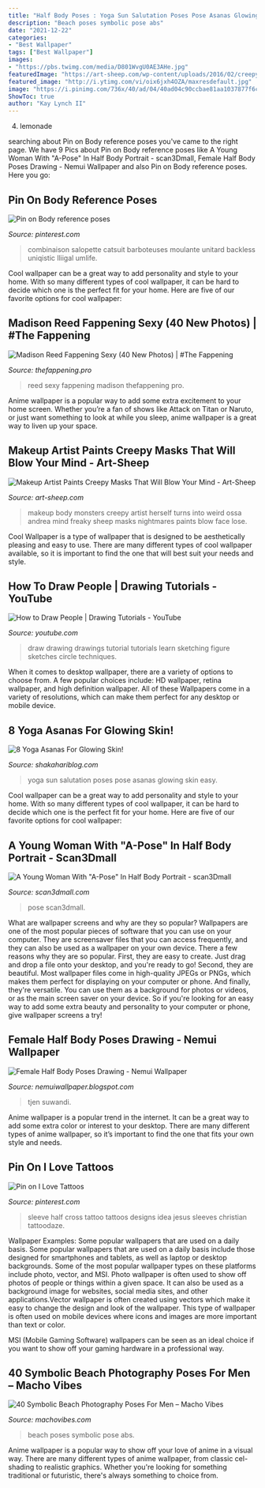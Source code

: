 ```yaml
---
title: "Half Body Poses : Yoga Sun Salutation Poses Pose Asanas Glowing Skin Easy"
description: "Beach poses symbolic pose abs"
date: "2021-12-22"
categories:
- "Best Wallpaper"
tags: ["Best Wallpaper"]
images:
- "https://pbs.twimg.com/media/D801WvgU0AE3AHe.jpg"
featuredImage: "https://art-sheep.com/wp-content/uploads/2016/02/creepy-body-art-makeup-radicandrea-33__700.jpg"
featured_image: "http://i.ytimg.com/vi/oix6jxh4OZA/maxresdefault.jpg"
image: "https://i.pinimg.com/736x/40/ad/04/40ad04c90ccbae81aa1037877f6ce91e.jpg"
ShowToc: true
author: "Kay Lynch II"
---
```



4. lemonade 

	

		
searching about Pin on Body reference poses you've came to the right page. We have 9 Pics about Pin on Body reference poses like A Young Woman With &quot;A-Pose&quot; In Half Body Portrait - scan3Dmall, Female Half Body Poses Drawing - Nemui Wallpaper and also Pin on Body reference poses. Here you go:
		
    
## Pin On Body Reference Poses

<img loading=lazy src="https://i.pinimg.com/736x/40/ad/04/40ad04c90ccbae81aa1037877f6ce91e.jpg" onerror="this.onerror=null;this.src='https://tse1.mm.bing.net/th?id=OIP.5Yt3wem8mz4_BFPVvf0GdQHaHa&amp;pid=15.1';" alt="Pin on Body reference poses">

_Source: pinterest.com_

>combinaison salopette catsuit barboteuses moulante unitard backless uniqistic lliigal umlife. 

	

Cool wallpaper can be a great way to add personality and style to your home. With so many different types of cool wallpaper, it can be hard to decide which one is the perfect fit for your home. Here are five of our favorite options for cool wallpaper: 

    
## Madison Reed Fappening Sexy (40 New Photos) | #The Fappening

<img loading=lazy src="https://thefappening.pro/wp-content/uploads/2019/11/Madison-Reed-Sexy-TheFappening.Pro-30.jpg" onerror="this.onerror=null;this.src='https://tse2.mm.bing.net/th?id=OIP.zDDl1WmT25zptOCxTl7wNQHaJQ&amp;pid=15.1';" alt="Madison Reed Fappening Sexy (40 New Photos) | #The Fappening">

_Source: thefappening.pro_

>reed sexy fappening madison thefappening pro. 

	

Anime wallpaper is a popular way to add some extra excitement to your home screen. Whether you’re a fan of shows like Attack on Titan or Naruto, or just want something to look at while you sleep, anime wallpaper is a great way to liven up your space.

    
## Makeup Artist Paints Creepy Masks That Will Blow Your Mind - Art-Sheep

<img loading=lazy src="https://art-sheep.com/wp-content/uploads/2016/02/creepy-body-art-makeup-radicandrea-33__700.jpg" onerror="this.onerror=null;this.src='https://tse2.mm.bing.net/th?id=OIP.ewMRm9XOvldX11cjzphYDAHaGM&amp;pid=15.1';" alt="Makeup Artist Paints Creepy Masks That Will Blow Your Mind - Art-Sheep">

_Source: art-sheep.com_

>makeup body monsters creepy artist herself turns into weird ossa andrea mind freaky sheep masks nightmares paints blow face lose. 

	

Cool Wallpaper is a type of wallpaper that is designed to be aesthetically pleasing and easy to use. There are many different types of cool wallpaper available, so it is important to find the one that will best suit your needs and style.

    
## How To Draw People | Drawing Tutorials - YouTube

<img loading=lazy src="http://i.ytimg.com/vi/oix6jxh4OZA/maxresdefault.jpg" onerror="this.onerror=null;this.src='https://tse3.mm.bing.net/th?id=OIP.Dux9Nc4iMHAheIRUJFpwXgHaEK&amp;pid=15.1';" alt="How to Draw People | Drawing Tutorials - YouTube">

_Source: youtube.com_

>draw drawing drawings tutorial tutorials learn sketching figure sketches circle techniques. 

	

When it comes to desktop wallpaper, there are a variety of options to choose from. A few popular choices include: HD wallpaper, retina wallpaper, and high definition wallpaper. All of these Wallpapers come in a variety of resolutions, which can make them perfect for any desktop or mobile device. 

    
## 8 Yoga Asanas For Glowing Skin!

<img loading=lazy src="http://www.shakahariblog.com/wp-content/uploads/2014/08/Sun-Salutation.jpg" onerror="this.onerror=null;this.src='https://tse4.mm.bing.net/th?id=OIP.u6fZ4jNNajYQbev7t_b4CQHaKO&amp;pid=15.1';" alt="8 Yoga Asanas For Glowing Skin!">

_Source: shakahariblog.com_

>yoga sun salutation poses pose asanas glowing skin easy. 

	

Cool wallpaper can be a great way to add personality and style to your home. With so many different types of cool wallpaper, it can be hard to decide which one is the perfect fit for your home. Here are five of our favorite options for cool wallpaper: 

    
## A Young Woman With &quot;A-Pose&quot; In Half Body Portrait - Scan3Dmall

<img loading=lazy src="https://www.scan3dmall.com/wp-content/uploads/2020/08/a_pose_3ds180001_f_01_half_cleanup_textured_a.png" onerror="this.onerror=null;this.src='https://tse4.mm.bing.net/th?id=OIP.tWynzpIqjB5u_kchsfoDjgHaHa&amp;pid=15.1';" alt="A Young Woman With &quot;A-Pose&quot; In Half Body Portrait - scan3Dmall">

_Source: scan3dmall.com_

>pose scan3dmall. 

	

What are wallpaper screens and why are they so popular?
Wallpapers are one of the most popular pieces of software that you can use on your computer. They are screensaver files that you can access frequently, and they can also be used as a wallpaper on your own device. There a few reasons why they are so popular. First, they are easy to create. Just drag and drop a file onto your desktop, and you're ready to go! Second, they are beautiful. Most wallpaper files come in high-quality JPEGs or PNGs, which makes them perfect for displaying on your computer or phone. And finally, they're versatile. You can use them as a background for photos or videos, or as the main screen saver on your device. So if you're looking for an easy way to add some extra beauty and personality to your computer or phone, give wallpaper screens a try!

    
## Female Half Body Poses Drawing - Nemui Wallpaper

<img loading=lazy src="https://pbs.twimg.com/media/D801WvgU0AE3AHe.jpg" onerror="this.onerror=null;this.src='https://tse2.mm.bing.net/th?id=OIP.zPCMKV4hsDliOG6ZgBWtgwHaGt&amp;pid=15.1';" alt="Female Half Body Poses Drawing - Nemui Wallpaper">

_Source: nemuiwallpaper.blogspot.com_

>tjen suwandi. 

	

Anime wallpaper is a popular trend in the internet. It can be a great way to add some extra color or interest to your desktop. There are many different types of anime wallpaper, so it’s important to find the one that fits your own style and needs.

    
## Pin On I Love Tattoos

<img loading=lazy src="https://i.pinimg.com/736x/b9/75/d7/b975d7e4030d399dc526f9cb9c9a1315--half-sleeve-tattoos-half-sleeves.jpg" onerror="this.onerror=null;this.src='https://tse3.mm.bing.net/th?id=OIP.TuV6AQmA6Rewy5ojMz3AbAHaQs&amp;pid=15.1';" alt="Pin on I Love Tattoos">

_Source: pinterest.com_

>sleeve half cross tattoo tattoos designs idea jesus sleeves christian tattoodaze. 

	

Wallpaper Examples: Some popular wallpapers that are used on a daily basis.
Some popular wallpapers that are used on a daily basis include those designed for smartphones and tablets, as well as laptop or desktop backgrounds. Some of the most popular wallpaper types on these platforms include photo, vector, and MSI. 
Photo wallpaper is often used to show off photos of people or things within a given space. It can also be used as a background image for websites, social media sites, and other applications.Vector wallpaper is often created using vectors which make it easy to change the design and look of the wallpaper. This type of wallpaper is often used on mobile devices where icons and images are more important than text or color. 

MSI (Mobile Gaming Software) wallpapers can be seen as an ideal choice if you want to show off your gaming hardware in a professional way.

    
## 40 Symbolic Beach Photography Poses For Men – Macho Vibes

<img loading=lazy src="http://www.machovibes.com/wp-content/uploads/2018/12/Symbolic-Beach-Photography-Poses-for-Men-7.jpg" onerror="this.onerror=null;this.src='https://tse2.mm.bing.net/th?id=OIP.FMhXOKDcWIO3kXQ7r4lAFAHaJ4&amp;pid=15.1';" alt="40 Symbolic Beach Photography Poses For Men – Macho Vibes">

_Source: machovibes.com_

>beach poses symbolic pose abs. 

	

Anime wallpaper is a popular way to show off your love of anime in a visual way. There are many different types of anime wallpaper, from classic cel-shading to realistic graphics. Whether you're looking for something traditional or futuristic, there's always something to choice from.

